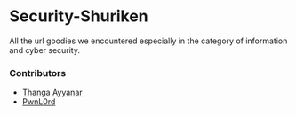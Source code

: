 # Security-Shuriken

All the url goodies we encountered especially in the category of information and cyber security.

### Contributors

- [Thanga Ayyanar](https://thangaayyanar.blogspot.com)
- [PwnL0rd](https://twitter.com/PwnL0rd)
